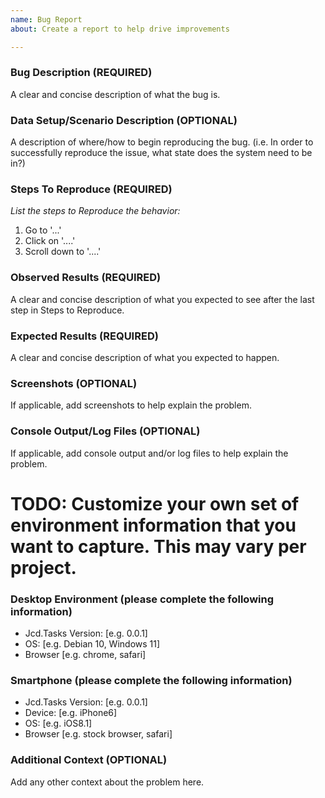 ```yaml
---
name: Bug Report
about: Create a report to help drive improvements

---
```


### Bug Description (REQUIRED)

A clear and concise description of what the bug is.

### Data Setup/Scenario Description (OPTIONAL)

A description of where/how to begin reproducing the bug. (i.e. In order to successfully
reproduce the issue, what state does the system need to be in?)

### Steps To Reproduce (REQUIRED)

*List the steps to Reproduce the behavior:*
1. Go to '...'
2. Click on '....'
3. Scroll down to '....'

### Observed Results (REQUIRED)

A clear and concise description of what you expected to see after the last step in Steps to Reproduce.

### Expected Results (REQUIRED)

A clear and concise description of what you expected to happen.


### Screenshots (OPTIONAL)

If applicable, add screenshots to help explain the problem.

### Console Output/Log Files (OPTIONAL)

If applicable, add console output and/or log files to help explain the problem.


# TODO: Customize your own set of environment information that you want to capture. This may vary per project.

### Desktop Environment (please complete the following information)

- Jcd.Tasks Version: [e.g. 0.0.1]
- OS: [e.g. Debian 10, Windows 11]
- Browser [e.g. chrome, safari]

### Smartphone (please complete the following information)

- Jcd.Tasks Version: [e.g. 0.0.1]
- Device: [e.g. iPhone6]
- OS: [e.g. iOS8.1]
- Browser [e.g. stock browser, safari]

### Additional Context (OPTIONAL)

Add any other context about the problem here.
